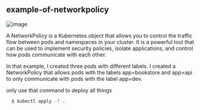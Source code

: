 ## example-of-networkpolicy

![image](https://github.com/git-black-ninja/example-of-networkpolicy/assets/141961610/05ce04d1-b514-4aac-85a2-d2fa0c708f4d)


A NetworkPolicy is a Kubernetes object that allows you to control the traffic flow between pods and namespaces in your cluster. It is a powerful tool that can be used to implement security policies, isolate applications, and control how pods communicate with each other.

In that example, I created three pods with different labels. I created a NetworkPolicy that allows pods with the labels app=bookstore and app=api to only communicate with pods with the label app=dev.

only use that command to deploy all things


```bash
  $ kubectl apply -f .
```
